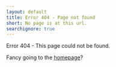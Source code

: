 ```yaml
---
layout: default
title: Error 404 - Page not found
short: No page is at this url.
searchignore: true
---
```


Error 404 - This page could not be found.

Fancy going to the [homepage](/)?
